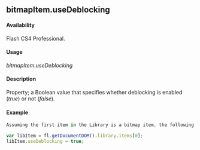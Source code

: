 ## bitmapItem.useDeblocking

#### Availability

Flash CS4 Professional.

#### Usage

*bitmapItem.useDeblocking*

#### Description

Property; a Boolean value that specifies whether deblocking is enabled (*true*) or not (*false*).

#### Example

```javascript
Assuming the first item in the Library is a bitmap item, the following code enables deblocking for the item:

var libItem = fl.getDocumentDOM().library.items[0]; 
libItem.useDeblocking = true;

```